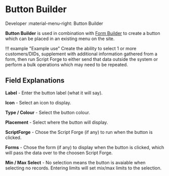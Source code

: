 # Button Builder
Developer :material-menu-right: Button Builder

**Button Builder** is used in combination with [Form Builder](https://docs.connexcs.com/developers/form-builder/) to create a button which can be placed in an existing menu on the site.

!!! example "Example use"
    Create the ability to select 1 or more customers/DIDs, supplement with additional information gathered from a form, then run Script Forge to either send that data outside the system or perform a bulk operations which may need to be repeated.

## Field Explanations
**Label** - Enter the button label (what it will say).

**Icon** - Select an icon to display.

**Type / Colour** - Select the button colour.

**Placement** - Select where the button will display.

**ScriptForge** - Chose the Script Forge (if any) to run when the button is clicked.

**Forms** - Chose the form (if any) to display when the button is clicked, which will pass the data over to the choosen Script Forge.

**Min / Max Select** - No selection means the button is avaiable when selecting no records. Entering limits will set mix/max limits to the selection.
